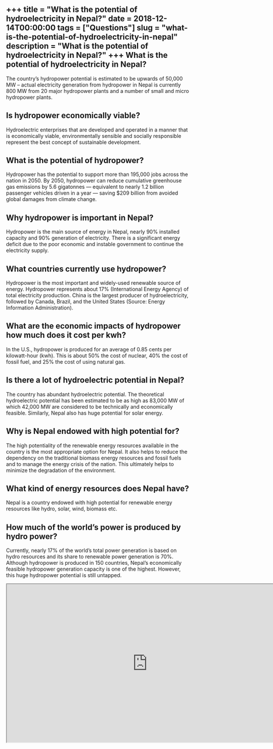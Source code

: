 +++
title = "What is the potential of hydroelectricity in Nepal?"
date = 2018-12-14T00:00:00
tags = ["Questions"]
slug = "what-is-the-potential-of-hydroelectricity-in-nepal"
description = "What is the potential of hydroelectricity in Nepal?"
+++
What is the potential of hydroelectricity in Nepal?
---------------------------------------------------

The country’s hydropower potential is estimated to be upwards of 50,000 MW – actual electricity generation from hydropower in Nepal is currently 800 MW from 20 major hydropower plants and a number of small and micro hydropower plants.

Is hydropower economically viable?
----------------------------------

Hydroelectric enterprises that are developed and operated in a manner that is economically viable, environmentally sensible and socially responsible represent the best concept of sustainable development.

What is the potential of hydropower?
------------------------------------

Hydropower has the potential to support more than 195,000 jobs across the nation in 2050. By 2050, hydropower can reduce cumulative greenhouse gas emissions by 5.6 gigatonnes — equivalent to nearly 1.2 billion passenger vehicles driven in a year — saving $209 billion from avoided global damages from climate change.

Why hydropower is important in Nepal?
-------------------------------------

Hydropower is the main source of energy in Nepal, nearly 90% installed capacity and 90% generation of electricity. There is a significant energy deficit due to the poor economic and instable government to continue the electricity supply.

What countries currently use hydropower?
----------------------------------------

Hydropower is the most important and widely-used renewable source of energy. Hydropower represents about 17% (International Energy Agency) of total electricity production. China is the largest producer of hydroelectricity, followed by Canada, Brazil, and the United States (Source: Energy Information Administration).

What are the economic impacts of hydropower how much does it cost per kwh?
--------------------------------------------------------------------------

In the U.S., hydropower is produced for an average of 0.85 cents per kilowatt-hour (kwh). This is about 50% the cost of nuclear, 40% the cost of fossil fuel, and 25% the cost of using natural gas.

Is there a lot of hydroelectric potential in Nepal?
---------------------------------------------------

The country has abundant hydroelectric potential. The theoretical hydroelectric potential has been estimated to be as high as 83,000 MW of which 42,000 MW are considered to be technically and economically feasible. Similarly, Nepal also has huge potential for solar energy.

Why is Nepal endowed with high potential for?
---------------------------------------------

The high potentiality of the renewable energy resources available in the country is the most appropriate option for Nepal. It also helps to reduce the dependency on the traditional biomass energy resources and fossil fuels and to manage the energy crisis of the nation. This ultimately helps to minimize the degradation of the environment.

What kind of energy resources does Nepal have?
----------------------------------------------

Nepal is a country endowed with high potential for renewable energy resources like hydro, solar, wind, biomass etc.

How much of the world’s power is produced by hydro power?
---------------------------------------------------------

Currently, nearly 17% of the world’s total power generation is based on hydro resources and its share to renewable power generation is 70%. Although hydropower is produced in 150 countries, Nepal’s economically feasible hydropower generation capacity is one of the highest. However, this huge hydropower potential is still untapped.

<iframe allow="accelerometer; autoplay; clipboard-write; encrypted-media; gyroscope; picture-in-picture" allowfullscreen="" class="__youtube_prefs__  epyt-is-override  no-lazyload" data-no-lazy="1" data-origheight="433" data-origwidth="770" data-skipgform_ajax_framebjll="" height="433" id="_ytid_73512" loading="lazy" src="https://www.youtube.com/embed/bNvZs3UdZfQ?enablejsapi=1&autoplay=0&cc_load_policy=0&cc_lang_pref=&iv_load_policy=1&loop=0&modestbranding=0&rel=1&fs=1&playsinline=0&autohide=2&theme=dark&color=red&controls=1&" title="YouTube player" width="770"></iframe>